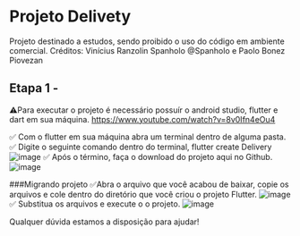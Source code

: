 # Projeto Delivety

Projeto destinado a estudos, sendo proibido o uso do código em ambiente comercial.
Créditos: Vinícius Ranzolin Spanholo @Spanholo e
          Paolo Bonez Piovezan

## Etapa 1 - 
⚠️Para executar o projeto é necessário possuír o android studio, flutter e dart em sua máquina.
https://www.youtube.com/watch?v=8v0Ifn4eOu4

✅ Com o flutter em sua máquina abra um terminal dentro de alguma pasta.
✅ Digite o seguinte comando dentro do terminal, flutter create Delivery
![image](https://user-images.githubusercontent.com/53911433/124665272-e68c4800-de82-11eb-83fb-f1eb3615e8ea.png)
✅ Após o término, faça o download do projeto aqui no Github.
![image](https://user-images.githubusercontent.com/53911433/124665419-13405f80-de83-11eb-81e1-8cc3edff4aba.png)

###Migrando projeto
✅Abra o arquivo que você acabou de baixar, copie os arquivos e cole dentro do diretório que você criou o projeto Flutter.
![image](https://user-images.githubusercontent.com/53911433/124665690-69ad9e00-de83-11eb-9bc6-2add371b7116.png)
✅ Substitua os arquivos e execute o o projeto.
![image](https://user-images.githubusercontent.com/53911433/124666057-dc1e7e00-de83-11eb-8bea-b030e8475190.png)

Qualquer dúvida estamos a disposição para ajudar!
